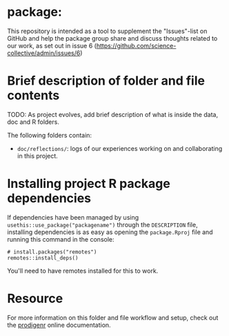 

# package:

This repository is intended as a tool to supplement the "Issues"-list on GitHub and help the package group share and discuss thoughts related to our work, as set out in issue 6 (https://github.com/science-collective/admin/issues/6)

# Brief description of folder and file contents

TODO: As project evolves, add brief description of what is inside the data, doc and R folders.

The following folders contain:

- `doc/reflections/`: logs of our experiences working on and collaborating in this project.


# Installing project R package dependencies

If dependencies have been managed by using `usethis::use_package("packagename")`
through the `DESCRIPTION` file, installing dependencies is as easy as opening the
`package.Rproj` file and running this command in the console:

    # install.packages("remotes")
    remotes::install_deps()

You'll need to have remotes installed for this to work.

# Resource

For more information on this folder and file workflow and setup, check
out the [prodigenr](https://rostools.github.io/prodigenr) online
documentation.
